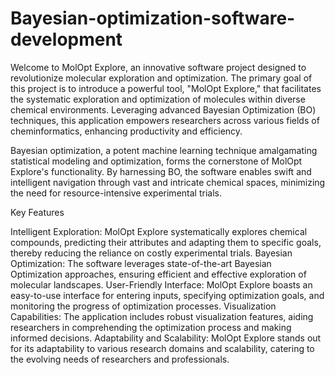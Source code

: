 # Bayesian-optimization-software-development

Welcome to MolOpt Explore, an innovative software project designed to revolutionize molecular exploration and optimization. The primary goal of this project is to introduce a powerful tool, "MolOpt Explore," that facilitates the systematic exploration and optimization of molecules within diverse chemical environments. Leveraging advanced Bayesian Optimization (BO) techniques, this application empowers researchers across various fields of cheminformatics, enhancing productivity and efficiency.

Bayesian optimization, a potent machine learning technique amalgamating statistical modeling and optimization, forms the cornerstone of MolOpt Explore's functionality. By harnessing BO, the software enables swift and intelligent navigation through vast and intricate chemical spaces, minimizing the need for resource-intensive experimental trials.

Key Features

Intelligent Exploration: MolOpt Explore systematically explores chemical compounds, predicting their attributes and adapting them to specific goals, thereby reducing the reliance on costly experimental trials.
Bayesian Optimization: The software leverages state-of-the-art Bayesian Optimization approaches, ensuring efficient and effective exploration of molecular landscapes.
User-Friendly Interface: MolOpt Explore boasts an easy-to-use interface for entering inputs, specifying optimization goals, and monitoring the progress of optimization processes.
Visualization Capabilities: The application includes robust visualization features, aiding researchers in comprehending the optimization process and making informed decisions.
Adaptability and Scalability: MolOpt Explore stands out for its adaptability to various research domains and scalability, catering to the evolving needs of researchers and professionals.
